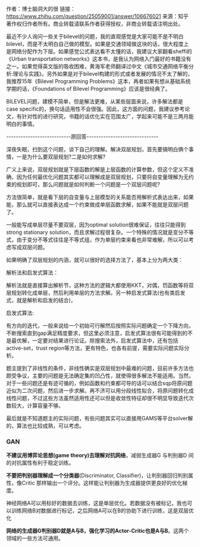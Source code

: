 作者：博士脑洞大的很
链接：https://www.zhihu.com/question/25059001/answer/106676021
来源：知乎
著作权归作者所有。商业转载请联系作者获得授权，非商业转载请注明出处。



最近不少人询问一些关于bilevel的问题，我的直观感觉是大家可能不是不明白bilevel，而是不太明白自己做的模型。如果是交通领域做这块的话，很大程度上是网络分配作为下层。如果感觉公式表达看不太懂的话，我建议大家翻看sheffi的《Urban transportation networks》这本书，是我认为网络入门最好的书籍没有之一。如果觉得英文版的吸收困难，黄海军老师翻译过中文《城市交通网络平衡分析:理论与实践》。另外如果是对于bilevel构建的形式或者发展的情况不太了解的，我推荐15年《Bilevel Programming Problems》这本，再者如果有想从基础系统学期的话，《Foundations of Bilevel Programming》应该是很经典了。

BILEVEL问题，建模不简单，但是解法更难，从某些层面来说，许多解法都是case specific的，换句话适用性不会很强。因此，这方面的问题，我建议参考论文，有针对性的进行研究，书籍的话优化实在范围太广，学起来可能不是三两月能明白的事情。



---------------------------原回答------------------------------

深夜失眠，扫到这个问题，谈下自己的理解。解决双层规划，首先要搞明白俩个事情，一是为什么要双层规划?二是如何求解?

广义上来说，双层规划就是下层函数的解是上层函数的计算参数，但这个定义不准确，因为任何最优化问题其实都可以理解成是双层规划，只要将自变量理解为无约束的规划即可，那么问题就是如何判断一个问题是一个双层问题呢?

方法很简单，就是看下层的自变量与上层模型的关系能否用解析式表达出来，如果能，那么就可以直接表达成一个约束做成单层函数求解，如果不能就是双层问题了。

一般能写成单层尽量不要双层，因为optimal solution很难保证，往往只能得到strong stationary solution，而且求解过程很复杂。一个特殊的情况就是变分不等式，由于变分不等式往往是不等式组，作为单层约束来看也非常难解，所以可以考虑写成双层问题。

如果明确了双层规划的内涵，就可以很好的选择方法了，基本上分为两大类：

解析法和启发式算法：

解析法就是直接算出解析节，这种方法的逻辑大都使用KKT，对偶，罚函数等将双层规划转化成单层，然后利用单层的方法求解。另一种启发式算法(也有类启发式，就是解析和启发的结合)，

启发式算法:

有方向的迭代，一般来说给一个初始可行解然后按照实际问题确定一个下降方向，不断搜索直到gap满足精度要求，但这里必须注意，启发式算法很有可能得到的不是最优解，一定要对结果进行论证。除搜索法外，启发式算法中，还有包括active-set，trust region等方法，更有特色，也各有前提，需要实际问题实际分析。

题主提到了非线性的条件，非线性确实是双层规划中最难的问题，目前许多方法也颇受争议，主要的问题是无法确定集的凹凸性，就使得很多解法不能适用。当然，对于一些问题还是有迹可循的，例如函数和约束都可导的话可以结合sqp将原问题近似为二次问题，然后进一步求解。再不济可以用分段线性拟合，将原问题转化成线性问题，不过这些方法虽然适用性还可以但是收敛性特征却很不明显导致迭代次数较大，计算容量不够。

最后就是不知道题主的实际问题，有些问题其实可以直接用GAMS等平台solver解的，算法也比较成熟，可以考虑。



### GAN



**不建议用博弈论思想(game theory)去理解对抗网络**，减弱生成器G 与判别器D 间的对抗属性有利于稳定训练。

**不要把判别器理解成一个分类器**(Discriminator, Classifier)，让判别器回归判别属性，像Critic 那样输出一个评分。这样能让判别器为生成器提供更良好的优化梯度。

神经网络A可以用标好的数据去训练，这是单层优化。若数据没有被标记，我也可以训练网络B对数据进行标记，之后网络A可以在B的协助下进行训练，这是双层优化 

**网络的生成器G判别器D就是A与B，强化学习的Actor-Critic也是A与B**。这两个领域的一些方法可通用。


